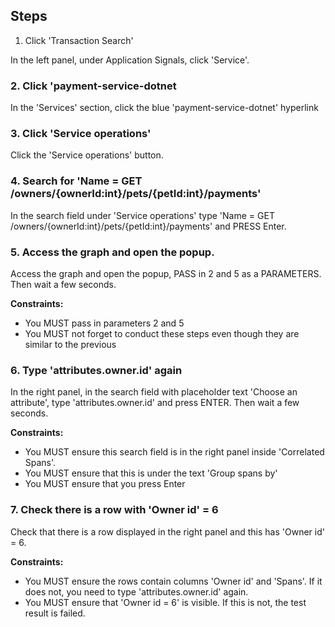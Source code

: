## Steps

1. Click 'Transaction Search'

In the left panel, under Application Signals, click 'Service'.

### 2. Click 'payment-service-dotnet

In the 'Services' section, click the blue 'payment-service-dotnet' hyperlink

### 3. Click 'Service operations'

Click the 'Service operations' button.

### 4. Search for 'Name = GET /owners/{ownerId:int}/pets/{petId:int}/payments'

In the search field under 'Service operations' type 'Name = GET /owners/{ownerId:int}/pets/{petId:int}/payments' and PRESS Enter.

### 5. Access the graph and open the popup.

Access the graph and open the popup, PASS in 2 and 5 as a PARAMETERS. Then wait a few seconds.

**Constraints:**
- You MUST pass in parameters 2 and 5
- You MUST not forget to conduct these steps even though they are similar to the previous

### 6. Type 'attributes.owner.id' again

In the right panel, in the search field with placeholder text 'Choose an attribute', type 'attributes.owner.id' and press ENTER. Then wait a few seconds.

**Constraints:**
- You MUST ensure this search field is in the right panel inside 'Correlated Spans'.
- You MUST ensure that this is under the text 'Group spans by'
- You MUST ensure that you press Enter

### 7. Check there is a row with 'Owner id' = 6

Check that there is a row displayed in the right panel and this has 'Owner id' = 6.

**Constraints:**
- You MUST ensure the rows contain columns 'Owner id' and 'Spans'. If it does not, you need to type 'attributes.owner.id' again.
- You MUST ensure that 'Owner id = 6' is visible. If this is not, the test result is failed.
